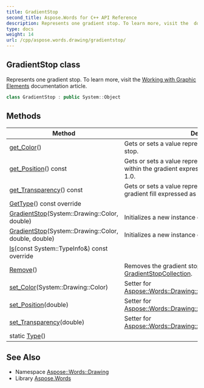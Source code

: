 ```yaml
---
title: GradientStop
second_title: Aspose.Words for C++ API Reference
description: Represents one gradient stop. To learn more, visit the  documentation article.
type: docs
weight: 14
url: /cpp/aspose.words.drawing/gradientstop/
---
```

## GradientStop class


Represents one gradient stop. To learn more, visit the [Working with Graphic Elements](https://docs.aspose.com/words/cpp/working-with-graphic-elements/) documentation article.

```cpp
class GradientStop : public System::Object
```

## Methods

| Method | Description |
| --- | --- |
| [get_Color](./get_color/)() | Gets or sets a value representing the color of the gradient stop. |
| [get_Position](./get_position/)() const | Gets or sets a value representing the position of a stop within the gradient expressed as a percent in range 0.0 to 1.0. |
| [get_Transparency](./get_transparency/)() const | Gets or sets a value representing the transparency of the gradient fill expressed as a percent in range 0.0 to 1.0. |
| [GetType](./gettype/)() const override |  |
| [GradientStop](./gradientstop/)(System::Drawing::Color, double) | Initializes a new instance of the [GradientStop](./) class. |
| [GradientStop](./gradientstop/)(System::Drawing::Color, double, double) | Initializes a new instance of the [GradientStop](./) class. |
| [Is](./is/)(const System::TypeInfo\&) const override |  |
| [Remove](./remove/)() | Removes the gradient stop from the parent [GradientStopCollection](../gradientstopcollection/). |
| [set_Color](./set_color/)(System::Drawing::Color) | Setter for [Aspose::Words::Drawing::GradientStop::get_Color](./get_color/). |
| [set_Position](./set_position/)(double) | Setter for [Aspose::Words::Drawing::GradientStop::get_Position](./get_position/). |
| [set_Transparency](./set_transparency/)(double) | Setter for [Aspose::Words::Drawing::GradientStop::get_Transparency](./get_transparency/). |
| static [Type](./type/)() |  |
## See Also

* Namespace [Aspose::Words::Drawing](../)
* Library [Aspose.Words](../../)
